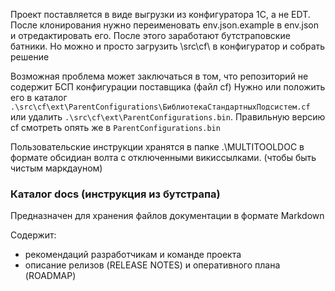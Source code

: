 Проект поставляется в виде выгрузки из конфигуратора 1С, а не EDT.
После клонирования нужно переименовать env.json.example в env.json и отредактировать его. После этого заработают бутстраповские батники. Но можно и просто загрузить \src\cf\ в конфигуратор и собрать решение

Возможная проблема может заключаться в том, что репозиторий не содержит БСП конфигурации поставщика (файл cf) Нужно или положить его в каталог `.\src\cf\ext\ParentConfigurations\БиблиотекаСтандартныхПодсистем.cf` или удалить `.\src\cf\ext\ParentConfigurations.bin`. Правильную версию cf смотреть опять же в `ParentConfigurations.bin`

Пользовательские инструкции хранятся в папке .\MULTITOOLDOC в формате обсидиан волта с отключенными викиссылками. (чтобы быть чистым маркдауном)

### Каталог docs (инструкция из бутстрапа)

Предназначен для хранения файлов документации в формате Markdown 

Содержит:

* рекомендаций разработчикам и команде проекта
* описание релизов (RELEASE NOTES) и оперативного плана (ROADMAP)


